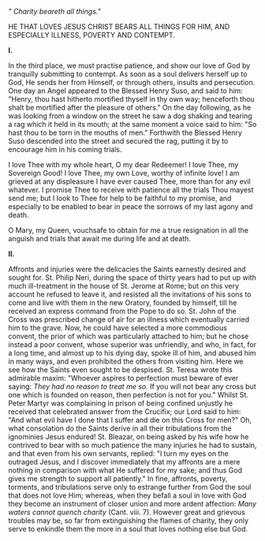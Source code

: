 
*\" Charity beareth all things.\"*

HE THAT LOVES JESUS CHRIST BEARS ALL THINGS FOR HIM, AND ESPECIALLY ILLNESS, POVERTY AND CONTEMPT.

**I\.**

In the third place, we must practise patience, and show our love of God by tranquilly submitting to contempt. As soon as a soul delivers herself up to God, He sends her from Himself, or through others, insults and persecution. One day an Angel appeared to the Blessed Henry Suso, and said to him: \"Henry, thou hast hitherto mortified thyself in thy own way; henceforth thou shalt be mortified after the pleasure of others.\" On the day following, as he was looking from a window on the street he saw a dog shaking and tearing a rag which it held in its mouth; at the same moment a voice said to him: \"So hast thou to be torn in the mouths of men.\" Forthwith the Blessed Henry Suso descended into the street and secured the rag, putting it by to encourage him in his coming trials.

I love Thee with my whole heart, O my dear Redeemer! I love Thee, my Sovereign Good! I love Thee, my own Love, worthy of infinite love! I am grieved at any displeasure I have ever caused Thee, more than for any evil whatever. I promise Thee to receive with patience all the trials Thou mayest send me; but I look to Thee for help to be faithful to my promise, and especially to be enabled to bear in peace the sorrows of my last agony and death.

O Mary, my Queen, vouchsafe to obtain for me a true resignation in all the anguish and trials that await me during life and at death.

**II\.**

Affronts and injuries were the delicacies the Saints earnestly desired and sought for. St. Philip Neri, during the space of thirty years had to put up with much ill-treatment in the house of St. Jerome at Rome; but on this very account he refused to leave it, and resisted all the invitations of his sons to come and live with them in the new Oratory, founded by himself, till he received an express command from the Pope to do so. St. John of the Cross was prescribed change of air for an illness which eventually carried him to the grave. Now, he could have selected a more commodious convent, the prior of which was particularly attached to him; but he chose instead a poor convent, whose superior was unfriendly, and who, in fact, for a long time, and almost up to his dying day, spoke ill of him, and abused him in many ways, and even prohibited the others from visiting him. Here we see how the Saints even sought to be despised. St. Teresa wrote this admirable maxim: \"Whoever aspires to perfection must beware of ever saying: *They had no reason to treat me so.* If you will not bear any cross but one which is founded on reason, then perfection is not for you.\" Whilst St. Peter Martyr was complaining in prison of being confined unjustly he received that celebrated answer from the Crucifix; our Lord said to him: \"And what evil have I done that I suffer and die on this Cross for men?\" Oh, what consolation do the Saints derive in all their tribulations from the ignominies Jesus endured! St. Bleazar, on being asked by his wife how he contrived to bear with so much patience the many injuries he had to sustain, and that even from his own servants, replied: \"I turn my eyes on the outraged Jesus, and I discover immediately that my affronts are a mere nothing in comparison with what He suffered for my sake; and thus God gives me strength to support all patiently.\" In fine, affronts, poverty, torments, and tribulations serve only to estrange further from God the soul that does not love Him; whereas, when they befall a soul in love with God they become an instrument of closer union and more ardent affection: *Many waters cannot quench charity* (Cant. viii. 7). However great and grievous troubles may be, so far from extinguishing the flames of charity, they only serve to enkindle them the more in a soul that loves nothing else but God.

